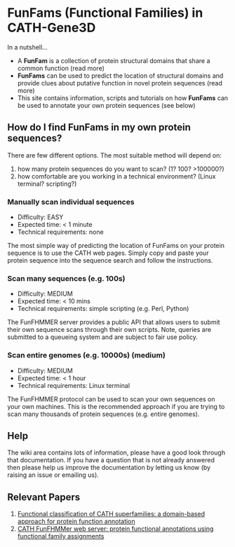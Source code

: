 # FunFams (Functional Families) in CATH-Gene3D

In a nutshell...

 * A **FunFam** is a collection of protein structural domains that share a common function (read more)
 * **FunFams** can be used to predict the location of structural domains and provide clues about putative function in novel protein sequences (read more)
 * This site contains information, scripts and tutorials on how **FunFams** can be used to annotate your own protein sequences (see below)

## How do I find **FunFams** in my own protein sequences?

There are few different options. The most suitable method will depend on:

 1. how many protein sequences do you want to scan? (1? 100? >100000?)
 1. how comfortable are you working in a technical environment? (Linux terminal? scripting?)

### Manually scan individual sequences

 * Difficulty: EASY
 * Expected time: < 1 minute
 * Technical requirements: none

The most simple way of predicting the location of FunFams on your protein sequence is to use the CATH web pages. Simply copy and paste your protein sequence into the sequence search and follow the instructions.

### Scan many sequences (e.g. 100s)

 * Difficulty: MEDIUM
 * Expected time: < 10 mins
 * Technical requirements: simple scripting (e.g. Perl, Python)

The FunFHMMER server provides a public API that allows users to submit their own sequence scans
through their own scripts. Note, queries are submitted to a queueing system and are subject to fair
use policy.

### Scan entire genomes (e.g. 10000s) (medium)

 * Difficulty: MEDIUM
 * Expected time: < 1 hour
 * Technical requirements: Linux terminal

The FunFHMMER protocol can be used to scan your own sequences on your own machines. This is the recommended
approach if you are trying to scan many thousands of protein sequences (e.g. entire genomes).

## Help

The wiki area contains lots of information, please have a good look through that documentation. If you have a question that is not already answered then please help us improve the documentation by letting us know (by raising an issue or emailing us).

## Relevant Papers

1. [Functional classification of CATH superfamilies: a domain-based approach for protein function annotation](https://doi.org/10.1093/bioinformatics/btv398)
2. [CATH FunFHMMer web server: protein functional annotations using functional family assignments](https://doi.org/10.1093/nar/gkv488)
